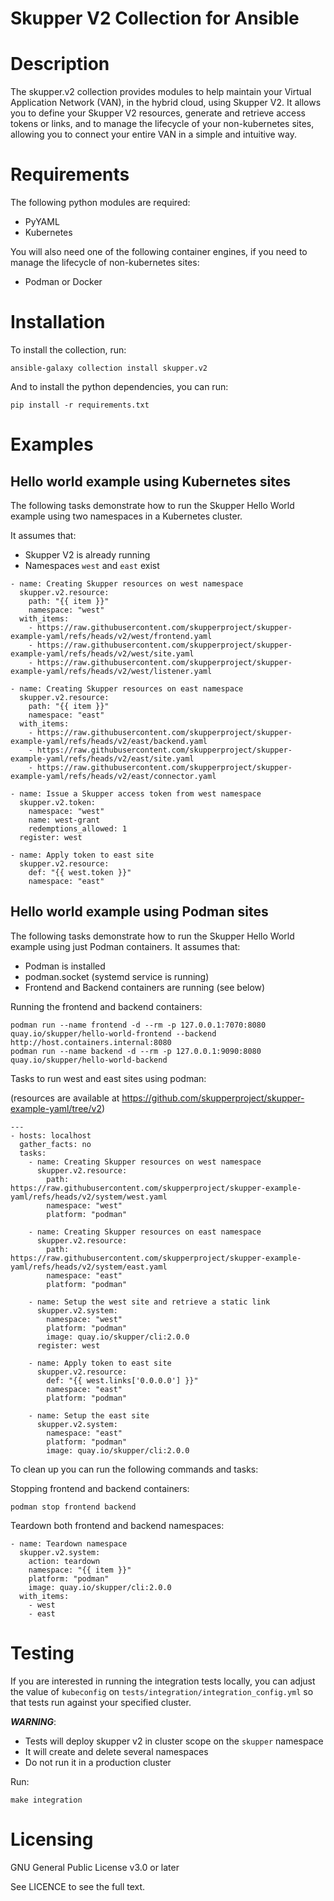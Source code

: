 # Skupper V2 Collection for Ansible

# Description

The skupper.v2 collection provides modules to help maintain your Virtual Application Network (VAN),
in the hybrid cloud, using Skupper V2. It allows you to define your Skupper V2 resources, generate
and retrieve access tokens or links, and to manage the lifecycle of your non-kubernetes sites,
allowing you to connect your entire VAN in a simple and intuitive way.

# Requirements

The following python modules are required:

* PyYAML
* Kubernetes

You will also need one of the following container engines,
if you need to manage the lifecycle of non-kubernetes sites:

* Podman or Docker

# Installation

To install the collection, run:

```
ansible-galaxy collection install skupper.v2
```

And to install the python dependencies, you can run:

```
pip install -r requirements.txt
```

# Examples

## Hello world example using Kubernetes sites

The following tasks demonstrate how to run the Skupper Hello World example
using two namespaces in a Kubernetes cluster.

It assumes that:

* Skupper V2 is already running
* Namespaces `west` and `east` exist

```
- name: Creating Skupper resources on west namespace
  skupper.v2.resource:
    path: "{{ item }}"
    namespace: "west"
  with_items:
    - https://raw.githubusercontent.com/skupperproject/skupper-example-yaml/refs/heads/v2/west/frontend.yaml
    - https://raw.githubusercontent.com/skupperproject/skupper-example-yaml/refs/heads/v2/west/site.yaml
    - https://raw.githubusercontent.com/skupperproject/skupper-example-yaml/refs/heads/v2/west/listener.yaml

- name: Creating Skupper resources on east namespace
  skupper.v2.resource:
    path: "{{ item }}"
    namespace: "east"
  with_items:
    - https://raw.githubusercontent.com/skupperproject/skupper-example-yaml/refs/heads/v2/east/backend.yaml
    - https://raw.githubusercontent.com/skupperproject/skupper-example-yaml/refs/heads/v2/east/site.yaml
    - https://raw.githubusercontent.com/skupperproject/skupper-example-yaml/refs/heads/v2/east/connector.yaml

- name: Issue a Skupper access token from west namespace
  skupper.v2.token:
    namespace: "west"
    name: west-grant
    redemptions_allowed: 1
  register: west

- name: Apply token to east site
  skupper.v2.resource:
    def: "{{ west.token }}"
    namespace: "east"
```

## Hello world example using Podman sites

The following tasks demonstrate how to run the Skupper Hello World example
using just Podman containers.
It assumes that:

* Podman is installed
* podman.socket (systemd service is running)
* Frontend and Backend containers are running (see below)

Running the frontend and backend containers:

```
podman run --name frontend -d --rm -p 127.0.0.1:7070:8080 quay.io/skupper/hello-world-frontend --backend http://host.containers.internal:8080
podman run --name backend -d --rm -p 127.0.0.1:9090:8080 quay.io/skupper/hello-world-backend
```

Tasks to run west and east sites using podman:

(resources are available at https://github.com/skupperproject/skupper-example-yaml/tree/v2)

```
---
- hosts: localhost
  gather_facts: no
  tasks:
    - name: Creating Skupper resources on west namespace
      skupper.v2.resource:
        path:  https://raw.githubusercontent.com/skupperproject/skupper-example-yaml/refs/heads/v2/system/west.yaml
        namespace: "west"
        platform: "podman"

    - name: Creating Skupper resources on east namespace
      skupper.v2.resource:
        path: https://raw.githubusercontent.com/skupperproject/skupper-example-yaml/refs/heads/v2/system/east.yaml
        namespace: "east"
        platform: "podman"

    - name: Setup the west site and retrieve a static link
      skupper.v2.system:
        namespace: "west"
        platform: "podman"
        image: quay.io/skupper/cli:2.0.0
      register: west

    - name: Apply token to east site
      skupper.v2.resource:
        def: "{{ west.links['0.0.0.0'] }}"
        namespace: "east"
        platform: "podman"

    - name: Setup the east site
      skupper.v2.system:
        namespace: "east"
        platform: "podman"
        image: quay.io/skupper/cli:2.0.0
```

To clean up you can run the following commands and tasks:

Stopping frontend and backend containers:

```
podman stop frontend backend
```

Teardown both frontend and backend namespaces:

```
- name: Teardown namespace
  skupper.v2.system:
    action: teardown
    namespace: "{{ item }}"
    platform: "podman"
    image: quay.io/skupper/cli:2.0.0
  with_items:
    - west
    - east
```


# Testing

If you are interested in running the integration tests locally, you can adjust
the value of `kubeconfig` on `tests/integration/integration_config.yml` so that
tests run against your specified cluster.

***WARNING***:
* Tests will deploy skupper v2 in cluster scope on the `skupper` namespace
* It will create and delete several namespaces
* Do not run it in a production cluster

Run:

```
make integration
```

# Licensing

GNU General Public License v3.0 or later

See LICENCE to see the full text.
